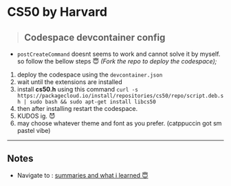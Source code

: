 # CS50 by Harvard

> ## Codespace devcontainer config
-  `postCreateCommand` doesnt seems to work and cannot solve it by myself. so follow the bellow steps 😇
*(Fork the repo to deploy the codespace);*
 01. deploy the codespace using the `devcontainer.json`
 02. wait until the extensions are installed 
 03. install <b>cs50.h</b> using this command `curl -s https://packagecloud.io/install/repositories/cs50/repo/script.deb.sh | sudo bash && sudo apt-get install libcs50`
 04. then after installing restart the codespace.
 05. KUDOS ig. 😈
 06. may choose whatever theme and font as you prefer. (catppuccin got sm pastel vibe)

---

## Notes

* Navigate to : [summaries and what i learned 😇](https://lazydukk.github.io/cs50/2022/notes/notes-01)
